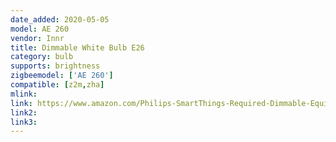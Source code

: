 ```yaml
---
date_added: 2020-05-05
model: AE 260
vendor: Innr
title: Dimmable White Bulb E26
category: bulb
supports: brightness
zigbeemodel: ['AE 260']
compatible: [z2m,zha]
mlink: 
link: https://www.amazon.com/Philips-SmartThings-Required-Dimmable-Equivalent/dp/B07RYVW9SD
link2: 
link3: 
---
```


